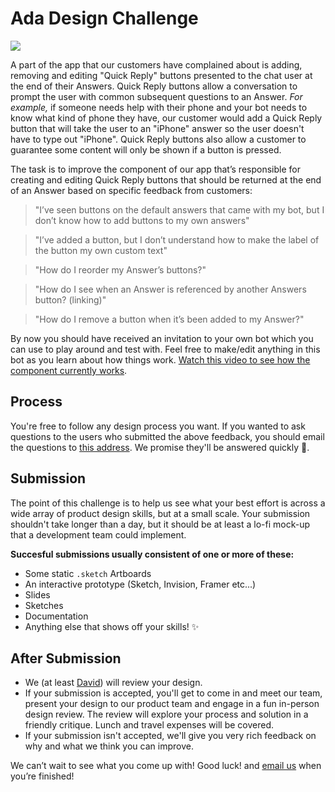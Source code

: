# Ada Design Challenge

![](http://i.imgur.com/uGUHkZq.jpg)

A part of the app that our customers have complained about is adding, removing and editing "Quick Reply" buttons presented to the chat user at the end of their Answers. Quick Reply buttons allow a conversation to prompt the user with common subsequent questions to an Answer. _For example,_ if someone needs help with their phone and your bot needs to know what kind of phone they have, our customer would add a Quick Reply button that will take the user to an "iPhone" answer so the user doesn't have to type out "iPhone". Quick Reply buttons also allow a customer to guarantee some content will only be shown if a button is pressed.

The task is to improve the component of our app that’s responsible for creating and editing Quick Reply buttons that should be returned at the end of an Answer based on specific feedback from customers:


> "I’ve seen buttons on the default answers that came with my bot, but I don’t know how to add buttons to my own answers"


> "I’ve added a button, but I don’t understand how to make the label of the button my own custom text"


> "How do I reorder my Answer’s buttons?"


> "How do I see when an Answer is referenced by another Answers button? (linking)"


> "How do I remove a button when it’s been added to my Answer?"


By now you should have received an invitation to your own bot which you can use to play around and test with. Feel free to make/edit anything in this bot as you learn about how things work. [Watch this video to see how the component currently works](
https://www.dropbox.com/s/rsclkwt4cxwdwxe/Buttons.mp4?dl=0).

## Process
You're free to follow any design process you want. If you wanted to ask questions to the users who submitted the above feedback, you should email the questions to [this address](mailto:david@ada.support?subject=Challenge). We promise they'll be answered quickly 🙌.

## Submission
The point of this challenge is to help us see what your best effort is across a wide array of product design skills, but at a small scale. Your submission shouldn't take longer than a day, but it should be at least a lo-fi mock-up that a development team could implement.

**Succesful submissions usually consistent of one or more of these:**
- Some static `.sketch` Artboards
- An interactive prototype (Sketch, Invision, Framer etc...)
- Slides
- Sketches
- Documentation
- Anything else that shows off your skills! ✨

## After Submission
- We (at least [David](https://twitter.com/davehariri)) will review your design.
- If your submission is accepted, you'll get to come in and meet our team, present your design to our product team and engage in a fun in-person design review. The review will explore your process and solution in a friendly critique. Lunch and travel expenses will be covered.
- If your submission isn't accepted, we'll give you very rich feedback on why and what we think you can improve.

We can’t wait to see what you come up with! Good luck! and [email us](mailto:david@ada.support) when you’re finished!

